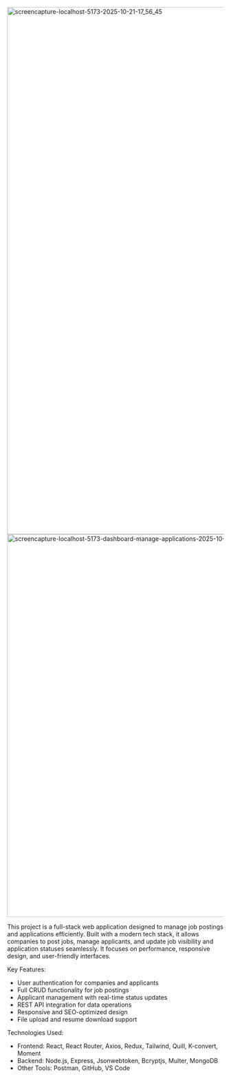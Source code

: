 <img width="1680" height="1224" alt="screencapture-localhost-5173-2025-10-21-17_56_45" src="https://github.com/user-attachments/assets/872093bb-f22a-46ae-b899-f7fc03ad3ede" />
<img width="1680" height="889" alt="screencapture-localhost-5173-dashboard-manage-applications-2025-10-21-17_57_15" src="https://github.com/user-attachments/assets/fe1d6b91-4c94-4ec6-bec7-86ae804661a6" />

This project is a full-stack web application designed to manage job postings and applications efficiently. 
Built with a modern tech stack, it allows companies to post jobs, manage applicants, and update job visibility and application statuses seamlessly. 
It focuses on performance, responsive design, and user-friendly interfaces.

Key Features:
- User authentication for companies and applicants
- Full CRUD functionality for job postings
- Applicant management with real-time status updates
- REST API integration for data operations
- Responsive and SEO-optimized design
- File upload and resume download support

Technologies Used:
- Frontend: React, React Router, Axios, Redux, Tailwind, Quill, K-convert, Moment
- Backend: Node.js, Express, Jsonwebtoken, Bcryptjs, Multer, MongoDB
- Other Tools: Postman, GitHub, VS Code
